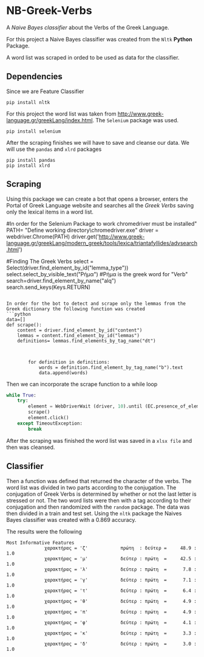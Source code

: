 # NB-Greek-Verbs
A *Naive Bayes classifier* about the Verbs of the Greek Language.

For this project a Naive Bayes classifier was created from the `Nltk` **Python** Package.

A word list was scraped in orded to be used as data for the classifier.
## Dependencies
Since we are Feature Classifier
```
pip install nltk
```
For this project the word list was taken from http://www.greek-language.gr/greekLang/index.html. 
The `Selenium` package was used. 
```
pip install selenium
```
After the scraping finishes we will have to save and cleanse our data. We will use the `pandas` and `xlrd` packages
```
pip install pandas
pip install xlrd
```
## Scraping

Using this package we can create a bot that opens a browser, enters the Portal of Greek Language website and searches all the *Greek Verbs* saving only the lexical items in a word list. 

#In  order for the Selenium Package to work chromedriver must be installed"
PATH= "Define working directory\chromedriver.exe"
driver = webdriver.Chrome(PATH)
driver.get('http://www.greek-language.gr/greekLang/modern_greek/tools/lexica/triantafyllides/advsearch.html')

#Finding The Greek Verbs
select = Select(driver.find_element_by_id("lemma_type"))
select.select_by_visible_text("Ρήμα") #Ρήμα is the greek word for "Verb"
search=driver.find_element_by_name("alq")
search.send_keys(Keys.RETURN)
```

In order for the bot to detect and scrape only the lemmas from the Greek dictionary the following function was created
```python
data=[]
def scrape():
    content = driver.find_element_by_id("content")
    lemmas = content.find_element_by_id("lemmas")
    definitions= lemmas.find_elements_by_tag_name("dt")
    
    
    
        for definition in definitions:
            words = definition.find_element_by_tag_name("b").text
            data.append(words)
```
Then we can incorporate the scrape function to a while loop 
```python
while True:
    try:
        element = WebDriverWait (driver, 10).until (EC.presence_of_element_located ((By.CLASS_NAME, 'next_page')))
        scrape()
        element.click()
    except TimeoutException:
        break
```
After the scraping was finished the word list was saved  in a `xlsx file` and then was cleansed.


## Classifier
Then a function was defined that returned the character of the verbs. 
The word list was divided in two parts according to the conjugation. The conjugation of Greek Verbs is determined by whether or not the last letter is stressed or not.
The two word lists were then with a tag according to their conjugation and then randomized with the  `random` package. The data was then divided in a train and test set. Using the `nltk` package the Naives Bayes classifier was created with a 0.869 accuracy.

The results were the following
```
Most Informative Features
              χαρακτήρας = 'ζ'            πρώτη  : δεύτερ =     48.9 : 1.0
              χαρακτήρας = 'μ'            δεύτερ : πρώτη  =     42.5 : 1.0
              χαρακτήρας = 'λ'            δεύτερ : πρώτη  =      7.8 : 1.0
              χαρακτήρας = 'γ'            δεύτερ : πρώτη  =      7.1 : 1.0
              χαρακτήρας = 'τ'            δεύτερ : πρώτη  =      6.4 : 1.0
              χαρακτήρας = 'θ'            δεύτερ : πρώτη  =      4.9 : 1.0
              χαρακτήρας = 'π'            δεύτερ : πρώτη  =      4.9 : 1.0
              χαρακτήρας = 'φ'            δεύτερ : πρώτη  =      4.1 : 1.0
              χαρακτήρας = 'κ'            δεύτερ : πρώτη  =      3.3 : 1.0
              χαρακτήρας = 'δ'            δεύτερ : πρώτη  =      3.0 : 1.0
```
